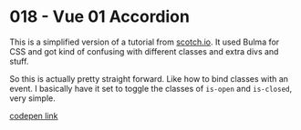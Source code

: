# 018 - Vue 01 Accordion

This is a simplified version of a tutorial from [scotch.io](https://scotch.io/courses/getting-started-with-vue/vue-events-building-an-accordion). It used Bulma for CSS and got kind of confusing with different classes and extra divs and stuff.

So this is actually pretty straight forward. Like how to bind classes with an event. I basically have it set to toggle the classes of `is-open` and `is-closed`, very simple.

[codepen link](https://codepen.io/buildingsareheavy/pen/MxeGVm)
